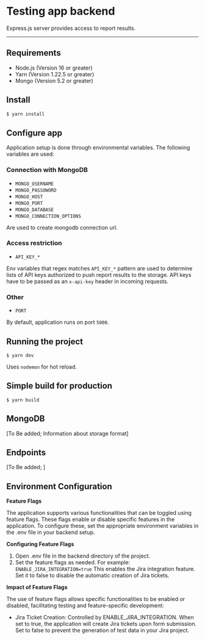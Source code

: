 # Testing app backend 

Express.js server provides access to report results. 

---
## Requirements
- Node.js (Version 16 or greater)
- Yarn (Version 1.22.5 or greater)
- Mongo (Version 5.2 or greater)

## Install
```bash 
$ yarn install
```

## Configure app
Application setup is done through environmental variables. 
The following variables are used:

### Connection with MongoDB
* `MONGO_USERNAME`
* `MONGO_PASSOWORD`
* `MONGO_HOST`
* `MONGO_PORT`
* `MONGO_DATABASE`
* `MONGO_CONNECTION_OPTIONS`

Are used to create mongodb connection url.

### Access restriction
* `API_KEY_*`

Env variables that regex matches `API_KEY_*` pattern are used to determine lists of API keys authorized to push report results to the storage. API keys have to be passed as an `x-api-key` header in incoming requests.

### Other 
* `PORT`

By default, application runs on port `5000`.

## Running the project

    $ yarn dev

Uses `nodemon` for hot reload.

## Simple build for production

    $ yarn build

## MongoDB
[To Be added; Information about storage format]

## Endpoints
[To Be added; ]

## Environment Configuration
**Feature Flags**

The application supports various functionalities that can be toggled using feature flags. These flags enable or disable specific features in the application. To configure these, set the appropriate environment variables in the .env file in your backend setup.

**Configuring Feature Flags**

1. Open .env file in the backend directory of the project.
2. Set the feature flags as needed. For example:
```ENABLE_JIRA_INTEGRATION=true```
This enables the Jira integration feature. Set it to false to disable the automatic creation of Jira tickets.

**Impact of Feature Flags**

The use of feature flags allows specific functionalities to be enabled or disabled, facilitating testing and feature-specific development:

- Jira Ticket Creation: Controlled by ENABLE_JIRA_INTEGRATION. When set to true, the application will create Jira tickets upon form submission. Set to false to prevent the generation of test data in your Jira project.
